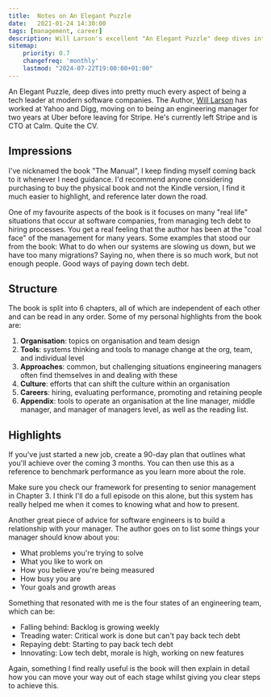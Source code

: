 ```yaml
---
title:  Notes on An Elegant Puzzle
date:   2021-01-24 14:30:00
tags: [management, career]
description: Will Larson's excellent "An Elegant Puzzle" deep dives into every aspect of being a tech leader at modern software companies
sitemap:
    priority: 0.7
    changefreq: 'monthly'
    lastmod: "2024-07-22T19:00:00+01:00"
---
```


An Elegant Puzzle, deep dives into pretty much every aspect of being a tech leader at modern software companies. The Author, [Will Larson](https://lethain.com) has worked at Yahoo and Digg, moving on to being an engineering manager for two years at Uber before leaving for Stripe. He's currently left Stripe and is CTO at Calm. Quite the CV.

## Impressions

I've nicknamed the book "The Manual", I keep finding myself coming back to it whenever I need guidance. I'd recommend anyone considering purchasing to buy the physical book and not the Kindle version, I find it much easier to highlight, and reference later down the road.

One of my favourite aspects of the book is it focuses on many "real life" situations that occur at software companies, from managing tech debt to hiring processes. You get a real feeling that the author has been at the "coal face" of the management for many years. Some examples that stood our from the book: What to do when our systems are slowing us down, but we have too many migrations? Saying no, when there is so much work, but not enough people. Good ways of paying down tech debt.

## Structure

The book is split into 6 chapters, all of which are independent of each other and can be read in any order. Some of my personal highlights from the book are:

1. __Organisation__: topics on organisation and team design
2. __Tools__: systems thinking and tools to manage change at the org, team, and individual level
3. __Approaches__: common, but challenging situations engineering managers often find themselves in and dealing with these
4. __Culture__: efforts that can shift the culture within an organisation
5. __Careers__: hiring, evaluating performance, promoting and retaining people
6. __Appendix__: tools to operate an organisation at the line manager, middle manager, and manager of managers level, as well as the reading list.

## Highlights

If you've just started a new job, create a 90-day plan that outlines what you'll achieve over the coming 3 months. You can then use this as a reference to benchmark performance as you learn more about the role.

Make sure you check our framework for presenting to senior management in Chapter 3. I think I'll do a full episode on this alone, but this system has really helped me when it comes to knowing what and how to present.

Another great piece of advice for software engineers is to build a relationship with your manager. 
The author goes on to list some things your manager should know about you:

- What problems you're trying to solve
- What you like to work on
- How you believe you're being measured
- How busy you are
- Your goals and growth areas

Something that resonated with me is the four states of an engineering team, which can be:

- Falling behind: Backlog is growing weekly
- Treading water: Critical work is done but can't pay back tech debt
- Repaying debt: Starting to pay back tech debt
- Innovating: Low tech debt, morale is high, working on new features

Again, something I find really useful is the book will then explain in detail how you can move your way out of each stage whilst giving you clear steps to achieve this.

